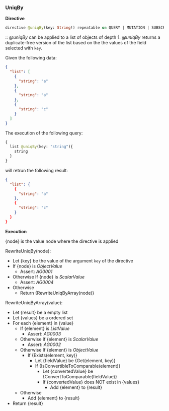 ### UniqBy
**Directive**

```graphql
directive @uniqBy(key: String!) repeatable on QUERY | MUTATION | SUBSCRIPTION | FIELD
```

:: *@uniqBy* can be applied to a list of objects of depth 1.
*@uniqBy* returns a duplicate-free version of the list based on the the values of the field selected with `key`. 

Given the following data:

```json example
{
  "list": [
    {
      "string": "a"
    },
    {
      "string": "a"
    },
    {
      "string": "c"
    }
  ]
}
```

The execution of the following query:

```graphql example
{
  list @uniqBy(key: "string"){
    string
  }
}
```

will retrun the following result:

```json example
{
  "list": {
    {
      "string": "a"
    },
    {
      "string": "c"
    }
  }
}
```

**Execution**

{node} is the value node where the directive is applied

RewriteUniqBy(node):
* Let {key} be the value of the argument `key` of the directive
* If {node} is *ObjectValue*
  * Assert: *AG0001*
* Otherwise If {node} is *ScalarValue*
  * Assert: *AG0004*
* Otherwise 
  * Return {RewriteUniqByArray(node)}

RewriteUniqByArray(value):
* Let {result} be a empty list 
* Let {values} be a ordered set
* For each {element} in {value}
  * If {element} is *ListValue*
    * Assert: *AG0003*
  * Otherwise If {element} is *ScalarValue*
    * Assert: *AG0002*
  * Otherwise If {element} is *ObjectValue*
    * If {Exists(element, key)} 
      * Let {fieldValue} be {Get(element, key)}
      * If {IsConvertibleToComparable(element)}
        * Let {convertedValue} be {ConvertToComparable(fieldValue)}
        * If {convertedValue} does NOT exist in {values}
          * Add {element} to {result}
  * Otherwise
    * Add {element} to {result}
* Return {result}
